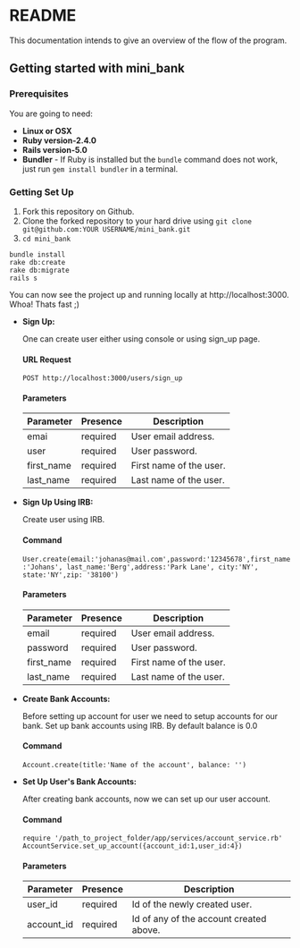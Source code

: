 # README
This documentation intends to give an overview of the flow of the program.

Getting started with mini_bank
--------------------------------

### Prerequisites

You are going to need:

- **Linux or OSX**
- **Ruby version-2.4.0**
- **Rails version-5.0**
- **Bundler** - If Ruby is installed but the `bundle` command does not work, just run `gem install bundler` in a terminal.

### Getting Set Up

1. Fork this repository on Github.
2. Clone the forked repository to your hard drive using `git clone git@github.com:YOUR USERNAME/mini_bank.git`
3. `cd mini_bank`

```shell
bundle install
rake db:create
rake db:migrate
rails s
```

You can now see the project up and running locally at http://localhost:3000. Whoa! Thats fast ;)

+ **Sign Up:**

  One can create user either using console or using sign_up page.

  #### URL Request
  `POST http://localhost:3000/users/sign_up`

  #### Parameters
  Parameter | Presence | Description
  --- | --- | ---
  emai | required | User email address.
  user | required | User password.
  first_name | required | First name of the user.
  last_name | required | Last name of the user.

+ **Sign Up Using IRB:**

  Create user using IRB.

  #### Command
  `User.create(email:'johanas@mail.com',password:'12345678',first_name:'Johans',
    last_name:'Berg',address:'Park Lane', city:'NY', state:'NY',zip: '38100')`

  #### Parameters
  Parameter | Presence | Description
  --- | --- | ---
  email | required | User email address.
  password | required | User password.
  first_name | required | First name of the user.
  last_name | required | Last name of the user.

+ **Create Bank Accounts:**


  Before setting up account for user we need to setup accounts for our bank.
  Set up bank accounts using IRB.
  By default balance is 0.0

  #### Command
  `Account.create(title:'Name of the account', balance: '')`

+ **Set Up User's Bank Accounts:**


  After creating bank accounts, now we can set up our user account.

  #### Command
  `require '/path_to_project_folder/app/services/account_service.rb'`
  `AccountService.set_up_account({account_id:1,user_id:4})`

  #### Parameters
  Parameter | Presence | Description
  --- | --- | ---
  user_id | required | Id of the newly created user.
  account_id | required | Id of any of the account created above.
